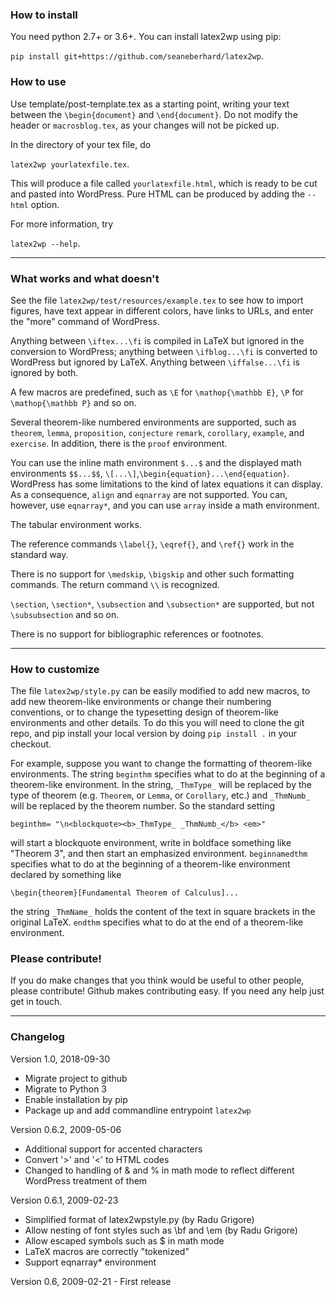 ### How to install

You need python 2.7+ or 3.6+. You can install latex2wp using pip:

`pip install git+https://github.com/seaneberhard/latex2wp`.

### How to use

Use template/post-template.tex as a starting point, writing your text between the `\begin{document}` and `\end{document}`. Do not modify the header or `macrosblog.tex`, as your changes will not be picked up.

In the directory of your tex file, do

`latex2wp yourlatexfile.tex`.

This will produce a file called `yourlatexfile.html`, which is ready to be cut and pasted into WordPress. Pure HTML can be produced by adding the `--html` option.

For more information, try

`latex2wp --help`.

--------------------

### What works and what doesn't

See the file `latex2wp/test/resources/example.tex` to see how to import figures, have text appear in different colors, have links to URLs, and enter the "more" command of WordPress.

Anything between `\iftex...\fi` is compiled in LaTeX but ignored in the conversion to WordPress; anything between `\ifblog...\fi` is converted to WordPress but ignored by LaTeX. Anything between `\iffalse...\fi` is ignored by both.

A few macros are predefined, such as `\E` for `\mathop{\mathbb E}`, `\P` for `\mathop{\mathbb P}` and so on.

Several theorem-like numbered environments are supported,
such as `theorem`, `lemma`, `proposition`, `conjecture` `remark`, `corollary`, `example`, and `exercise`. In addition, there is the `proof` environment.

You can use the inline math environment `$...$` and the displayed math environments `$$...$$`, `\[...\]`,`\begin{equation}...\end{equation}`. WordPress has some limitations to the kind of latex equations it can display. As a consequence, `align` and `eqnarray` are not supported. You can, however, use `eqnarray*`, and you can use `array` inside a math environment.

The tabular environment works.

The reference commands `\label{}`, `\eqref{}`, and `\ref{}` work in the standard way.

There is no support for `\medskip`, `\bigskip` and other such formatting commands. The return command `\\` is recognized.

`\section`, `\section*`, `\subsection` and `\subsection*` are supported, but not `\subsubsection` and so on. 

There is no support for bibliographic references or footnotes.

------------------------

### How to customize

The file `latex2wp/style.py` can be easily modified to add new macros, to add new theorem-like environments or change their numbering conventions, or to change the typesetting design of theorem-like environments and other details. To do this you will need to clone the git repo, and pip install your local version by doing `pip install .` in your checkout.

For example, suppose you want to change the formatting of theorem-like environments. The string `beginthm` specifies what to do at the beginning of a theorem-like environment. In the string, `_ThmType_` will be replaced by the type of theorem (e.g. `Theorem`, or `Lemma`, or `Corollary`, etc.) and `_ThmNumb_` will be replaced by the theorem number. So the standard setting

`beginthm= "\n<blockquote><b>_ThmType_ _ThmNumb_</b> <em>"`

will start a blockquote environment, write in boldface something like "Theorem 3", and then start an emphasized environment. `beginnamedthm` specifies what to do at the beginning of a theorem-like environment declared by something like

`\begin{theorem}[Fundamental Theorem of Calculus]...`

the string `_ThmName_` holds the content of the text in square brackets in the original LaTeX. `endthm` specifies what to do at the end of a theorem-like environment.

### Please contribute!

If you do make changes that you think would be useful to other people, please contribute! Github makes contributing easy. If you need any help just get in touch.

---

### Changelog

Version 1.0, 2018-09-30
  - Migrate project to github
  - Migrate to Python 3
  - Enable installation by pip
  - Package up and add commandline entrypoint `latex2wp`

Version 0.6.2, 2009-05-06
  - Additional support for accented characters
  - Convert '>' and '<' to HTML codes
  - Changed to handling of \& and \% in math mode to reflect
    different WordPress treatment of them

Version 0.6.1, 2009-02-23
  - Simplified format of latex2wpstyle.py (by Radu Grigore)
  - Allow nesting of font styles such as \bf and \em (by Radu Grigore)
  - Allow escaped symbols such as \$ in math mode
  - LaTeX macros are correctly "tokenized"
  - Support eqnarray* environment


Version 0.6, 2009-02-21 -  First release
